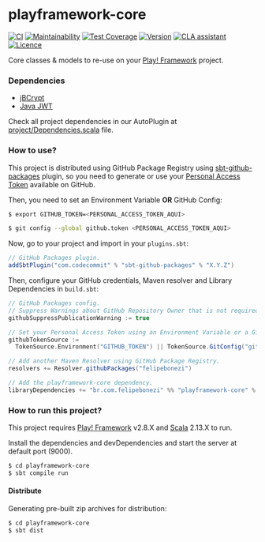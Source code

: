 # playframework-core

[![CI](https://github.com/felipebonezi/playframework-core/actions/workflows/continouos-integration.yml/badge.svg)](https://github.com/felipebonezi/playframework-core/actions/workflows/continouos-integration.yml)
[![Maintainability](https://api.codeclimate.com/v1/badges/56ea88cd8146afd188c0/maintainability)](https://codeclimate.com/github/felipebonezi/playframework-core/maintainability)
[![Test Coverage](https://api.codeclimate.com/v1/badges/56ea88cd8146afd188c0/test_coverage)](https://codeclimate.com/github/felipebonezi/playframework-core/test_coverage)
[![Version](https://img.shields.io/github/v/release/felipebonezi/playframework-core?logo=java)](https://github.com/felipebonezi/playframework-core/releases)
[![CLA assistant](https://cla-assistant.io/readme/badge/felipebonezi/playframework-core)](https://cla-assistant.io/felipebonezi/playframework-core)
[![Licence](https://img.shields.io/github/license/felipebonezi/playframework-core?color=blue)](https://github.com/felipebonezi/playframework-core/blob/main/LICENSE)

Core classes &amp; models to re-use on your [Play! Framework](https://playframework.com/) project.

### Dependencies

- [jBCrypt](https://www.mindrot.org/projects/jBCrypt/)
- [Java JWT](https://github.com/auth0/java-jwt)

Check all project dependencies in our AutoPlugin
at [project/Dependencies.scala](https://github.com/felipebonezi/playframework-core/blob/main/project/Dependencies.scala)
file.

### How to use?

This project is distributed using GitHub Package Registry
using [sbt-github-packages](https://dev.to/gjuoun/publish-your-scala-library-to-github-packages-4p80) plugin, so you
need to generate or use
your [Personal Access Token](https://docs.github.com/pt/github/authenticating-to-github/creating-a-personal-access-token)
available on GitHub.

Then, you need to set an Environment Variable **OR** GitHub Config:

```sh
$ export GITHUB_TOKEN=<PERSONAL_ACCESS_TOKEN_AQUI>
```

```sh
$ git config --global github.token <PERSONAL_ACCESS_TOKEN_AQUI>
```

Now, go to your project and import in your `plugins.sbt`:

```scala
// GitHub Packages plugin.
addSbtPlugin("com.codecommit" % "sbt-github-packages" % "X.Y.Z")
```

Then, configure your GitHub credentials, Maven resolver and Library Dependencies in `build.sbt`:

```scala
// GitHub Packages config.
// Suppress Warnings about GitHub Repository Owner that is not required (OPTIONAL).
githubSuppressPublicationWarning := true

// Set your Personal Access Token using an Environment Variable or a Git Configuration.
githubTokenSource :=
  TokenSource.Environment("GITHUB_TOKEN") || TokenSource.GitConfig("github.token")

// Add another Maven Resolver using GitHub Package Registry.
resolvers += Resolver.githubPackages("felipebonezi")

// Add the playframework-core dependency.
libraryDependencies += "br.com.felipebonezi" %% "playframework-core" % "vX.Y.Z"
```

### How to run this project?

This project requires [Play! Framework](https://playframework.com/) v2.8.X and [Scala](https://www.scala-lang.org)
2.13.X to run.

Install the dependencies and devDependencies and start the server at default port (9000).

```sh
$ cd playframework-core
$ sbt compile run
```

#### Distribute

Generating pre-built zip archives for distribution:

```sh
$ cd playframework-core
$ sbt dist
```
